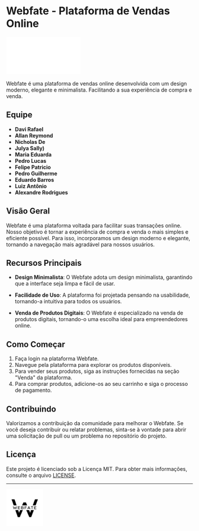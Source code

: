 # Webfate - Plataforma de Vendas Online

<img src="Home/Assets/semtitulo.png" alt="Texto Alternativo" width="200" height="100">

Webfate é uma plataforma de vendas online desenvolvida com um design moderno, elegante e minimalista. Facilitando a sua experiência de compra e venda.

## Equipe

- **Davi Rafael**
- **Allan Reymond**
- **Nicholas De**
- **Julya Sally)**
- **Maria Eduarda**
- **Pedro Lucas**
- **Felipe Patricio**
- **Pedro Guilherme**
- **Eduardo Barros**
- **Luiz Antônio**
- **Alexandre Rodrigues**

## Visão Geral

Webfate é uma plataforma voltada para facilitar suas transações online. Nosso objetivo é tornar a experiência de compra e venda o mais simples e eficiente possível. Para isso, incorporamos um design moderno e elegante, tornando a navegação mais agradável para nossos usuários.

## Recursos Principais

- **Design Minimalista**: O Webfate adota um design minimalista, garantindo que a interface seja limpa e fácil de usar.

- **Facilidade de Uso**: A plataforma foi projetada pensando na usabilidade, tornando-a intuitiva para todos os usuários.

- **Venda de Produtos Digitais**: O Webfate é especializado na venda de produtos digitais, tornando-o uma escolha ideal para empreendedores online.

## Como Começar

1. Faça login na plataforma Webfate.
2. Navegue pela plataforma para explorar os produtos disponíveis.
3. Para vender seus produtos, siga as instruções fornecidas na seção "Venda" da plataforma.
4. Para comprar produtos, adicione-os ao seu carrinho e siga o processo de pagamento.

## Contribuindo

Valorizamos a contribuição da comunidade para melhorar o Webfate. Se você deseja contribuir ou relatar problemas, sinta-se à vontade para abrir uma solicitação de pull ou um problema no repositório do projeto.

## Licença

Este projeto é licenciado sob a Licença MIT. Para obter mais informações, consulte o arquivo [LICENSE](LICENSE).

---

<img src="Home/Assets/W.png" alt="Texto Alternativo" width="100" height="100">
